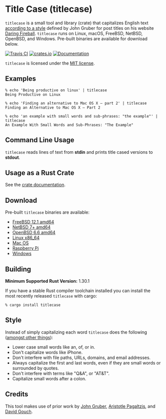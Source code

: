# Title Case (titlecase)

`titlecase` is a small tool and library (crate) that capitalizes English text
[according to a style][style] defined by John Gruber for post titles on his
website [Daring Fireball].  `titlecase` runs on Linux, macOS, FreeBSD, NetBSD,
OpenBSD, and Windows. Pre-built binaries are available for download below.

[![Travis CI](https://travis-ci.org/wezm/titlecase.svg?branch=master)](https://travis-ci.org/wezm/titlecase)
[![crates.io](https://img.shields.io/crates/v/titlecase.svg)](https://crates.io/crates/titlecase)
[![Documentation](https://docs.rs/titlecase/badge.svg)][crate-docs]

`titlecase` is licensed under the [MIT license][MIT].

## Examples

```
% echo 'Being productive on linux' | titlecase
Being Productive on Linux

% echo 'Finding an alternative to Mac OS X — part 2' | titlecase
Finding an Alternative to Mac OS X — Part 2

% echo 'an example with small words and sub-phrases: "the example"' | titlecase
An Example With Small Words and Sub-Phrases: "The Example"

```

## Command Line Usage

`titlecase` reads lines of text from **stdin** and prints title cased versions
to **stdout**.

## Usage as a Rust Crate

See the [crate documentation][crate-docs].

## Download

Pre-built `titlecase` binaries are available:

* [FreeBSD 12.1 amd64](https://releases.wezm.net/titlecase/1.1.0/titlecase-1.1.0-x86_64-unknown-freebsd.tar.gz)
* [NetBSD 7+ amd64](https://releases.wezm.net/titlecase/1.1.0/titlecase-1.1.0-x86_64-unknown-netbsd.tar.gz)
* [OpenBSD 6.6 amd64](https://releases.wezm.net/titlecase/1.1.0/titlecase-1.1.0-x86_64-unknown-openbsd.tar.gz)
* [Linux x86\_64](https://releases.wezm.net/titlecase/1.1.0/titlecase-1.1.0-x86_64-unknown-linux-musl.tar.gz)
* [Mac OS](https://releases.wezm.net/titlecase/1.1.0/titlecase-1.1.0-x86_64-apple-darwin.tar.gz)
* [Raspberry Pi](https://releases.wezm.net/titlecase/1.1.0/titlecase-1.1.0-arm-unknown-linux-gnueabihf.tar.gz)
* [Windows](https://releases.wezm.net/titlecase/1.1.0/titlecase-1.1.0-x86_64-pc-windows-gnu.zip)

## Building

**Minimum Supported Rust Version:** 1.30.1

If you have a stable Rust compiler toolchain installed you can install
the most recently released `titlecase` with cargo:

```
% cargo install titlecase
```

## Style

Instead of simply capitalizing each word `titlecase` does the following
([amongst other things][style]):

* Lower case small words like an, of, or in.
* Don't capitalize words like iPhone.
* Don't interfere with file paths, URLs, domains, and email addresses.
* Always capitalize the first and last words, even if they are small words
  or surrounded by quotes.
* Don't interfere with terms like "Q&A", or "AT&T".
* Capitalize small words after a colon.

## Credits

This tool makes use of prior work by [John Gruber][style], [Aristotle
Pagaltzis], and [David Gouch].

[Daring Fireball]: https://daringfireball.net/
[style]: https://daringfireball.net/2008/05/title_case
[Aristotle Pagaltzis]: http://plasmasturm.org/code/titlecase/
[David Gouch]: http://individed.com/code/to-title-case/
[releases]: https://github.com/wezm/titlecase/releases
[MIT]: https://github.com/wezm/titlecase/blob/master/LICENSE
[crate-docs]: https://docs.rs/crate/titlecase
